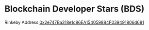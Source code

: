 # Blockchain Developer Stars (BDS)
Rinkeby Address [0x2e747Ba318e1c86EA154059884F039491806d681](https://rinkeby.etherscan.io/address/0x2e747Ba318e1c86EA154059884F039491806d681)